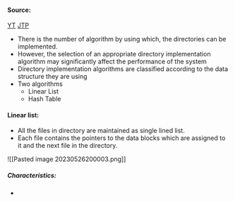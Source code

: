 #### Source:
[YT](https://www.youtube.com/watch?v=t8Rs9AbqHUc&list=PLXj4XH7LcRfDrdQuJTHIPmKMpa7eYVaPm&index=83)
[JTP](https://www.javatpoint.com/os-directory-implementation)


*  There is the number of algorithm by using which, the directories can be implemented.
* However, the selection of an appropriate directory implementation algorithm may significantly affect the performance of the system
* Directory implementation algorithms are classified according to the data structure they are using
* Two algorithms
	* Linear List
	* Hash Table

#### Linear list:

* All the files in directory are maintained as single lined list.
* Each file contains the pointers to the data blocks which are assigned to it and the next file in the directory.

![[Pasted image 20230526200003.png]]

##### Characteristics:

* 